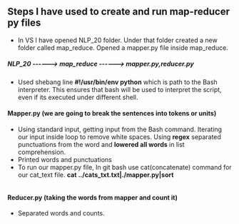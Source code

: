 ## Steps I have used to create and run map-reducer py files 
* In VS I have opened NLP_20 folder. Under that folder created a new folder called map_reduce. Opened a mapper.py file inside map_reduce.

##### NLP_20 ------> map_reduce ------> mapper.py,reducer.py

* Used shebang line **#!/usr/bin/env python** which is path to the Bash interpreter. This ensures that bash will be used to interpret the script, even if its executed under different shell.

#### Mapper.py (we are going to break the sentences into tokens or units)
* Using standard input, getting input from the Bash command. Iterating our input inside loop to remove white spaces. Using **regex** separated punctuations from the word and **lowered all words** in list comprehension.
* Printed words and punctuations
* To run our mapper.py file, In git bash use cat(concatenate) command for our cat_text file.
   **cat ../cats_txt.txt|./mapper.py|sort**

![]()
#### Reducer.py (taking the words from mapper and count it)
* Separated words and counts.
